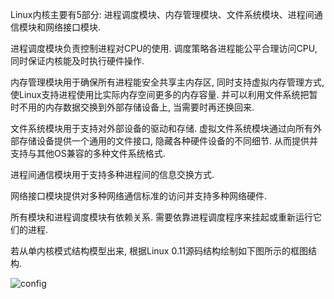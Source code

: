 Linux内核主要有5部分: 进程调度模块、内存管理模块、文件系统模块、进程间通信模块和网络接口模块. 

进程调度模块负责控制进程对CPU的使用. 调度策略各进程能公平合理访问CPU, 同时保证内核能及时执行硬件操作. 

内存管理模块用于确保所有进程能安全共享主内存区, 同时支持虚拟内存管理方式, 使Linux支持进程使用比实际内存空间更多的内存容量. 并可以利用文件系统把暂时不用的内存数据交换到外部存储设备上, 当需要时再还换回来. 

文件系统模块用于支持对外部设备的驱动和存储. 虚拟文件系统模块通过向所有外部存储设备提供一个通用的文件接口, 隐藏各种硬件设备的不同细节. 从而提供并支持与其他OS兼容的多种文件系统格式. 

进程间通信模块用于支持多种进程间的信息交换方式. 

网络接口模块提供对多种网络通信标准的访问并支持多种网络硬件. 

所有模块和进程调度模块有依赖关系. 需要依靠进程调度程序来挂起或重新运行它们的进程. 

若从单内核模式结构模型出来, 根据Linux 0.11源码结构绘制如下图所示的框图结构. 

![config](images/3.png)